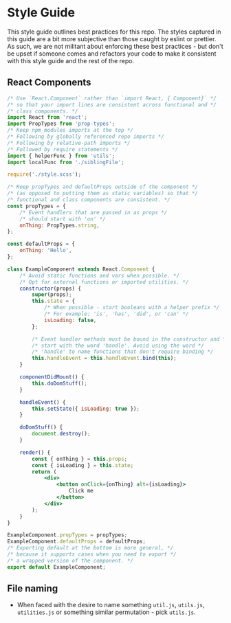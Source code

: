 # Style Guide

This style guide outlines best practices for this repo. The styles captured in this guide are a bit more subjective than those caught by eslint or prettier. As such, we are not militant about enforcing these best practices - but don't be upset if someone comes and refactors your code to make it consistent with this style guide and the rest of the repo.

## React Components

```jsx
/* Use `React.Component` rather than `import React, { Component}` */
/* so that your import lines are consistent across functional and */
/* class components. */
import React from 'react';
import PropTypes from 'prop-types';
/* Keep npm_modules imports at the top */
/* Following by globally referenced repo imports */
/* Following by relative-path imports */
/* Followed by require statements */
import { helperFunc } from 'utils';
import localFunc from './siblingFile';

require('./style.scss');

/* Keep propTypes and defaultProps outside of the component */
/* (as opposed to putting them as static variables) so that */
/* functional and class components are consistent. */
const propTypes = {
	/* Event handlers that are passed in as props */
	/* should start with 'on' */
	onThing: PropTypes.string,
};

const defaultProps = {
	onThing: 'Hello',
};

class ExampleComponent extends React.Component {
	/* Avoid static functions and vars when possible. */
	/* Opt for external functions or imported utilities. */
	constructor(props) {
		super(props);
		this.state = {
			/* When possible - start booleans with a helper prefix */
			/* For example: 'is', 'has', 'did', or 'can' */
			isLoading: false,
		};

		/* Event handler methods must be bound in the constructor and */
		/* start with the word 'handle'. Avoid using the word */
		/* 'handle' to name functions that don't require binding */
		this.handleEvent = this.handleEvent.bind(this);
	}

	componentDidMount() {
		this.doDomStuff();
	}

	handleEvent() {
		this.setState({ isLoading: true });
	}

	doDomStuff() {
		document.destroy();
	}

	render() {
		const { onThing } = this.props;
		const { isLoading } = this.state;
		return (
			<div>
				<button onClick={onThing} alt={isLoading}>
					Click me
				</button>
			</div>
		);
	}
}

ExampleComponent.propTypes = propTypes;
ExampleComponent.defaultProps = defaultProps;
/* Exporting default at the bottom is more general, */
/* because it supports cases when you need to export */
/* a wrapped version of the component. */
export default ExampleComponent;
```

## File naming

- When faced with the desire to name something `util.js`, `utils.js`, `utilities.js` or something similar permutation - pick `utils.js`.
